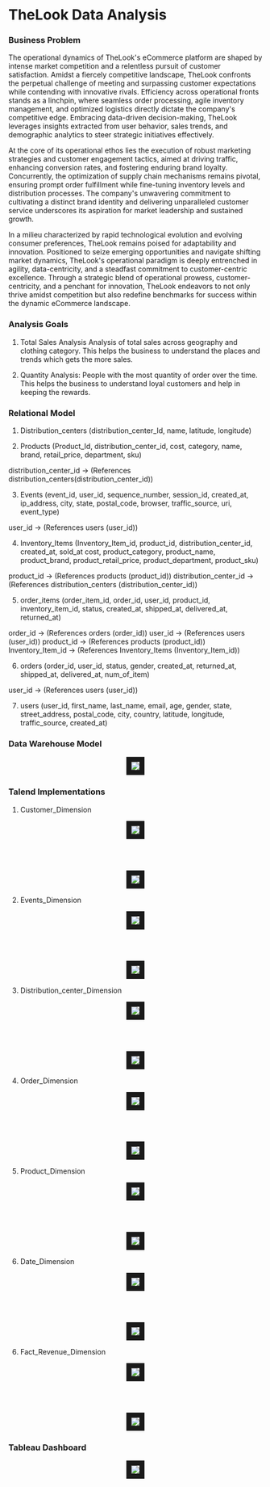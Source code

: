 
# TheLook Data Analysis 

### Business Problem

The operational dynamics of TheLook's eCommerce platform are shaped by intense market competition and a relentless pursuit of customer satisfaction. Amidst a fiercely competitive landscape, TheLook confronts the perpetual challenge of meeting and surpassing customer expectations while contending with innovative rivals. Efficiency across operational fronts stands as a linchpin, where seamless order processing, agile inventory management, and optimized logistics directly dictate the company's competitive edge. Embracing data-driven decision-making, TheLook leverages insights extracted from user behavior, sales trends, and demographic analytics to steer strategic initiatives effectively.

At the core of its operational ethos lies the execution of robust marketing strategies and customer engagement tactics, aimed at driving traffic, enhancing conversion rates, and fostering enduring brand loyalty. Concurrently, the optimization of supply chain mechanisms remains pivotal, ensuring prompt order fulfillment while fine-tuning inventory levels and distribution processes. The company's unwavering commitment to cultivating a distinct brand identity and delivering unparalleled customer service underscores its aspiration for market leadership and sustained growth.

In a milieu characterized by rapid technological evolution and evolving consumer preferences, TheLook remains poised for adaptability and innovation. Positioned to seize emerging opportunities and navigate shifting market dynamics, TheLook's operational paradigm is deeply entrenched in agility, data-centricity, and a steadfast commitment to customer-centric excellence. Through a strategic blend of operational prowess, customer-centricity, and a penchant for innovation, TheLook endeavors to not only thrive amidst competition but also redefine benchmarks for success within the dynamic eCommerce landscape.


### Analysis Goals 

1. Total Sales Analysis
Analysis of total sales across geography and clothing category.
This helps the business to understand the places and trends which gets the more sales.


2. Quantity Analysis: 
People with the most quantity of order over the time.
This helps the business to understand loyal customers and help in keeping the rewards.



### Relational Model

1.	Distribution_centers (distribution_center_Id, name, latitude, longitude)

2.	Products (Product_Id, distribution_center_id, cost, category, name, brand, retail_price, department, sku)

distribution_center_id  -> (References distribution_centers(distribution_center_id))

3.	Events (event_id, user_id, sequence_number, session_id, created_at, ip_address, city, state, postal_code, browser, traffic_source, uri, event_type)

user_id  -> (References users (user_id))

4.	Inventory_Items (Inventory_Item_id, product_id, distribution_center_id, created_at, sold_at cost, product_category, product_name, product_brand, product_retail_price, product_department, product_sku)

product_id  -> (References products (product_id))
distribution_center_id  -> (References distribution_centers (distribution_center_id))

5.	order_items (order_item_id, order_id, user_id, product_id, inventory_item_id, status, created_at, shipped_at, delivered_at, returned_at)

order_id  -> (References orders (order_id))
user_id  -> (References users (user_id))
product_id  -> (References products (product_id))
Inventory_Item_id  -> (References Inventory_Items (Inventory_Item_id))

6.	orders (order_id, user_id, status, gender, created_at, returned_at, shipped_at, delivered_at, num_of_item)

user_id  -> (References users (user_id))

7.	users (user_id, first_name, last_name, email, age, gender, state, street_address, postal_code, city, country, latitude, longitude, traffic_source, created_at)


### Data Warehouse Model


<p align="center">
<img src="C:\Jwalit Shah\Github\Data-Warehousing-of-TheLook-E-Commerce-Platform-\Img\logical.drawio (2).drawio (1).png" border="10"/>
</p>

### Talend Implementations

1. Customer_Dimension

<p align="center">
<img src="https://github.com/sanilrod/TheLook-Data-Warehousing/blob/main/Img/Picture1.png" border="10"/>
</p>

<br>
<br>

<p align="center">
<img src="https://github.com/sanilrod/TheLook-Data-Warehousing/blob/main/Img/Picture2.png" border="10"/>
</p>



2. Events_Dimension

<p align="center">
<img src="https://github.com/sanilrod/TheLook-Data-Warehousing/blob/main/Img/Picture3.png"  border="10"/>
</p>

<br>
<br>

<p align="center">
<img src="https://github.com/sanilrod/TheLook-Data-Warehousing/blob/main/Img/Picture4.png" border="10"/>
</p>


3. Distribution_center_Dimension

<p align="center">
<img src="https://github.com/sanilrod/TheLook-Data-Warehousing/blob/main/Img/Picture5.png"  border="10"/>
</p>

<br>
<br>

<p align="center">
<img src="https://github.com/sanilrod/TheLook-Data-Warehousing/blob/main/Img/Picture6.png"  border="10"/>
</p>


4. Order_Dimension

<p align="center">
<img src="https://github.com/sanilrod/TheLook-Data-Warehousing/blob/main/Img/Picture7.png"  border="10"/>
</p>

<br>
<br>

<p align="center">
<img src="https://github.com/sanilrod/TheLook-Data-Warehousing/blob/main/Img/Picture8.png"  border="10"/>
</p>


5. Product_Dimension

<p align="center">
<img src="https://github.com/sanilrod/TheLook-Data-Warehousing/blob/main/Img/Picture9.png"  border="10"/>
</p>

<br>
<br>

<p align="center">
<img src="https://github.com/sanilrod/TheLook-Data-Warehousing/blob/main/Img/Picture10.png"  border="10"/>
</p>



6. Date_Dimension

<p align="center">
<img src="https://github.com/sanilrod/TheLook-Data-Warehousing/blob/main/Img/Picture11.png" border="10"/>
</p>

<br>
<br>

<p align="center">
<img src="https://github.com/sanilrod/TheLook-Data-Warehousing/blob/main/Img/Picture12.png"  border="10"/>
</p>



6. Fact_Revenue_Dimension

<p align="center">
<img src="https://github.com/sanilrod/TheLook-Data-Warehousing/blob/main/Img/Picture13.png"  border="10"/>
</p>

<br>
<br>

<p align="center">
<img src="https://github.com/sanilrod/TheLook-Data-Warehousing/blob/main/Img/Picture14.png"  border="10"/>
</p>


### Tableau Dashboard

<p align="center">
<img src="https://github.com/sanilrod/TheLook-Data-Warehousing/blob/main/Img/Picture15.png"  border="10"/>
</p>

